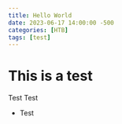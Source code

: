 ```yaml
---
title: Hello World
date: 2023-06-17 14:00:00 -500
categories: [HTB]
tags: [test]
---
```


# This is a test

Test Test

* Test


